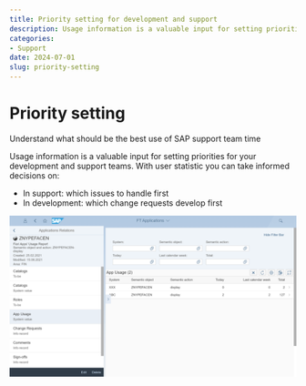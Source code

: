 ```yaml
---
title: Priority setting for development and support
description: Usage information is a valuable input for setting priorities for your development and support teams
categories: 
- Support
date: 2024-07-01
slug: priority-setting
---
```

# Priority setting

Understand what should be the best use of SAP support team time

<!-- more -->

Usage information is a valuable input for setting priorities for your development and support teams. With user statistic you can take informed decisions on:

- In support: which issues to handle first
- In development: which change requests develop first

[![](res/one-app-usage.png)](res/one-app-usage.png)